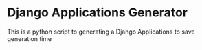 # Django Applications Generator
This is a python script to generating a Django Applications
to save generation time
